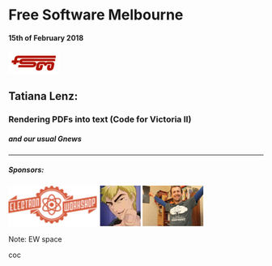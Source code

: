 # Free Software Melbourne
#### 15th of February 2018
<img src=slides/img/FSM_logo.png width="20%">


## Tatiana Lenz:

### Rendering PDFs into text (Code for Victoria II)

##### and our usual Gnews

<hr />

##### Sponsors:

<img src=slides/img/EW.png height="80px">
<img src=slides/img/AdamBolte.png height="80px">
<img src=slides/img/stumbles_small.jpg height="80px">

Note:
EW space

coc
